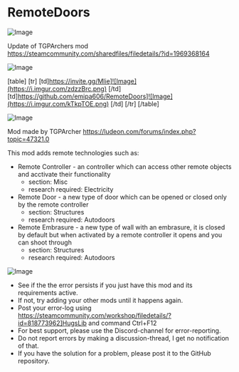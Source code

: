 # RemoteDoors

![Image](https://i.imgur.com/WAEzk68.png)

Update of TGPArchers mod
https://steamcommunity.com/sharedfiles/filedetails/?id=1969368164

![Image](https://i.imgur.com/7Gzt3Rg.png)


[table]
	[tr]
		[td]https://invite.gg/Mlie]![Image](https://i.imgur.com/zdzzBrc.png)
[/td]
		[td]https://github.com/emipa606/RemoteDoors]![Image](https://i.imgur.com/kTkpTOE.png)
[/td]
	[/tr]
[/table]
	
![Image](https://i.imgur.com/NOW7jU1.png)


Mod made by TGPArcher
https://ludeon.com/forums/index.php?topic=47321.0

This mod adds remote technologies such as:
* Remote Controller - an controller which can access other remote objects and acctivate their functionality
	- section: Misc
	- research required: Electricity
* Remote Door - a new type of door which can be opened or closed only by the remote controller
	- section: Structures
  - research required: Autodoors
* Remote Embrasure - a new type of wall with an embrasure, it is closed by default but when activated by a remote controller it opens and you can shoot through
	- section: Structures
  - research required: Autodoors


![Image](https://i.imgur.com/Rs6T6cr.png)



-  See if the the error persists if you just have this mod and its requirements active.
-  If not, try adding your other mods until it happens again.
-  Post your error-log using https://steamcommunity.com/workshop/filedetails/?id=818773962]HugsLib and command Ctrl+F12
-  For best support, please use the Discord-channel for error-reporting.
-  Do not report errors by making a discussion-thread, I get no notification of that.
-  If you have the solution for a problem, please post it to the GitHub repository.



